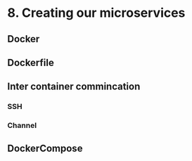 # 8. Creating our microservices

## Docker

## Dockerfile

## Inter container commincation

### SSH

### Channel

## DockerCompose
